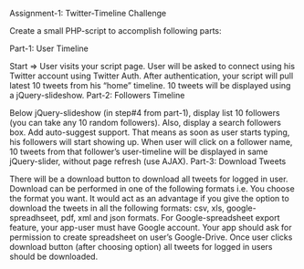 Assignment-1: Twitter-Timeline Challenge

Create a small PHP-script to accomplish following parts:

Part-1: User Timeline

Start => User visits your script page. User will be asked to connect using his Twitter account using Twitter Auth. After authentication, your script will pull latest 10 tweets from his “home” timeline. 10 tweets will be displayed using a jQuery-slideshow. Part-2: Followers Timeline

Below jQuery-slideshow (in step#4 from part-1), display list 10 followers (you can take any 10 random followers). Also, display a search followers box. Add auto-suggest support. That means as soon as user starts typing, his followers will start showing up. When user will click on a follower name, 10 tweets from that follower’s user-timeline will be displayed in same jQuery-slider, without page refresh (use AJAX). Part-3: Download Tweets

There will be a download button to download all tweets for logged in user. Download can be performed in one of the following formats i.e. You choose the format you want. It would act as an advantage if you give the option to download the tweets in all the following formats: csv, xls, google-spreadhseet, pdf, xml and json formats. For Google-spreadsheet export feature, your app-user must have Google account. Your app should ask for permission to create spreadsheet on user’s Google-Drive. Once user clicks download button (after choosing option) all tweets for logged in users should be downloaded.
